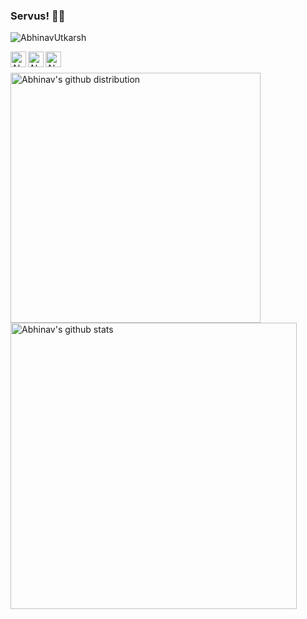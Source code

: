 ### Servus! 👋🏻

<p align="left"> <img src="https://komarev.com/ghpvc/?username=AbhinavUtkarsh&label=Profile Views&color=blue&style=plastic" alt="AbhinavUtkarsh" /> </p>

<a href="https://www.linkedin.com/in/abhinavutkarsh/">
  <img align="left" alt="Abhinav's Linkdein" width="25px" src="https://cdn.jsdelivr.net/npm/simple-icons@v3/icons/linkedin.svg" />
</a>

<a href="https://github.com/AbhinavUtkarsh/">
  <img align="left" alt="Abhinav's Github" width="25px" src="https://cdn.jsdelivr.net/npm/simple-icons@v3/icons/github.svg" />
</a>

<a href="https://web.telegram.org/#/priyansh728">
  <img align="left" alt="Abhinav's Telegram" width="25px" src="https://cdn.jsdelivr.net/npm/simple-icons@v3/icons/telegram.svg" />
</a>

  <br/>
<br/>


<!-- 
- 🔭 I’m currently working on ...
- 🌱 I’m currently learning ...
- 👯 I’m looking to collaborate on ...
- 🤔 I’m looking for help with ...
- 💬 Ask me about ...
- 📫 How to reach me: [Linkedin](https://www.linkedin.com/in/abhinavutkarsh/)
- ⚡ Fun fact:  -->


<a href="https://github.com/AbhinavUtkarsh">
  <img align="left" src="https://github-readme-stats.vercel.app/api/top-langs/?username=AbhinavUtkarsh&theme=dracula&line_langs_below=&layout=compact" width="400px" alt="Abhinav's github distribution"/>
</a>

<a href="https://github.com/AbhinavUtkarsh">
 <img align="left" src="https://github-readme-stats.vercel.app/api?username=AbhinavUtkarsh&show_icons=true&theme=dracula&line_height=27" width="458px" alt="Abhinav's github stats"/>
</a>